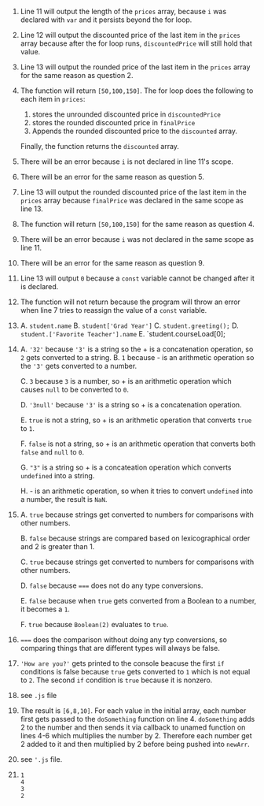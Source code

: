 1. Line 11 will output the length of the `prices` array, because `i` was declared with `var` and it persists beyond the for loop.

2. Line 12 will output the discounted price of the last item in the `prices` array because after the for loop runs, `discountedPrice` will still hold that value.

3. Line 13 will output the rounded price of the last item in the `prices` array for the same reason as question 2.

4. The function will return `[50,100,150]`. The for loop does the following to each item in `prices`:

   1. stores the unrounded discounted price in `discountedPrice`
   2. stores the rounded discounted price in `finalPrice`
   3. Appends the rounded discounted price to the `discounted` array.

   Finally, the function returns the `discounted` array.

5. There will be an error because `i` is not declared in line 11's scope.

6. There will be an error for the same reason as question 5.

7. Line 13 will output the rounded discounted price of the last item in the `prices` array because `finalPrice` was declared in the same scope as line 13.
8. The function will return `[50,100,150]` for the same reason as question 4.
9. There will be an error because `i` was not declared in the same scope as line 11.
10. There will be an error for the same reason as question 9.
11. Line 13 will output `0` because a `const` variable cannot be changed after it is declared.
12. The function will not return because the program will throw an error when line 7 tries to reassign the value of a `const` variable.
13. A. `student.name`
    B. `student['Grad Year']`
    C. `student.greeting();`
    D. `student.['Favorite Teacher'].name`
    E. `student.courseLoad[0]; 
14. A. `'32'` because `'3'` is a string so the + is a concatenation     operation, so `2` gets converted to a string.
    B. `1` because - is an arithmetic operation so the `'3'` gets converted to a number.

    C. `3` because `3` is a number, so + is an arithmetic operation which causes `null` to be converted to `0`.

    D. `'3null'` because `'3'` is a string so + is a concatenation operation.

    E. `true` is not a string, so + is an arithmetic operation that converts `true` to `1`.

    F. `false` is not a string, so + is an arithmetic operation that converts both `false` and `null` to `0`.

    G. `"3"` is a string so + is a concateation operation which converts `undefined` into a string.

    H. - is an arithmetic operation, so when it tries to convert `undefined` into a number, the result is `NaN`.

15. A. `true` because strings get converted to numbers for comparisons with other numbers.

    B. `false` because strings are compared based on lexicographical order and 2 is greater than 1.
    
    C. `true` because strings get converted to numbers for comparisons with other numbers.

    D. `false` because `===` does not do any type conversions.

    E. `false` because when `true` gets converted from a Boolean to a number, it becomes a `1`.
    
    F. `true` because `Boolean(2)` evaluates to `true`.
16. `===` does the comparison without doing any typ conversions, so comparing things that are different types will always be false.
17. `'How are you?'` gets printed to the console beacuse the first `if` conditions is false because `true` gets converted to `1` which is not equal to `2`. The second `if` condition is `true` because it is nonzero.
18. see `.js` file
19. The result is `[6,8,10]`. For each value in the initial array, each number first gets passed to the `doSomething` function on line 4. `doSomething` adds 2 to the number and then sends it via callback to unamed function on lines 4-6 which multiplies the number by 2. Therefore each number get 2 added to it and then multiplied by 2 before being pushed into `newArr`.
20. see `'.js` file.
21. ```
    1
    4
    3
    2
    ```




